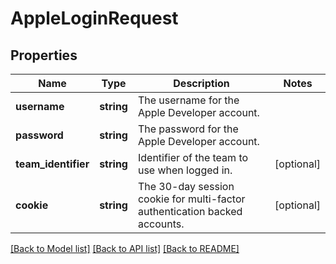# AppleLoginRequest

## Properties
Name | Type | Description | Notes
------------ | ------------- | ------------- | -------------
**username** | **string** | The username for the Apple Developer account. | 
**password** | **string** | The password for the Apple Developer account. | 
**team_identifier** | **string** | Identifier of the team to use when logged in. | [optional] 
**cookie** | **string** | The 30-day session cookie for multi-factor authentication backed accounts. | [optional] 

[[Back to Model list]](../README.md#documentation-for-models) [[Back to API list]](../README.md#documentation-for-api-endpoints) [[Back to README]](../README.md)

